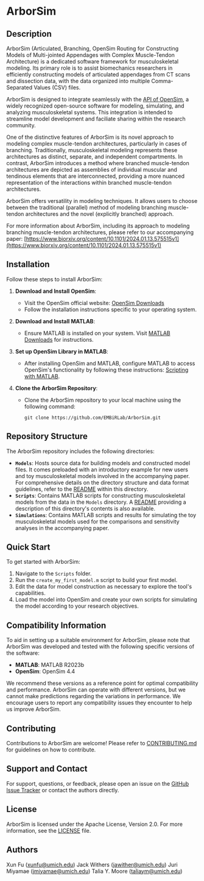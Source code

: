 # ArborSim

## Description
ArborSim (Articulated, Branching, OpenSim Routing for Constructing Models of Multi-jointed Appendages with Complex Muscle-Tendon Architecture) is a dedicated software framework for musculoskeletal modeling. Its primary role is to assist biomechanics researchers in efficiently constructing models of articulated appendages from CT scans and dissection data, with the data organized into multiple Comma-Separated Values (CSV) files.

ArborSim is designed to integrate seamlessly with the [API of OpenSim](https://github.com/opensim-org/opensim-core), a widely recognized open-source software for modeling, simulating, and analyzing musculoskeletal systems. This integration is intended to streamline model development and faciliate sharing within the research community.

One of the distinctive features of ArborSim is its novel approach to modeling complex muscle-tendon architectures, particularly in cases of branching. Traditionally, musculoskeletal modeling represents these architectures as distinct, separate, and independent compartments. In contrast, ArborSim introduces a method where branched muscle-tendon architectures are depicted as assemblies of individual muscular and tendinous elements that are interconnected, providing a more nuanced representation of the interactions within branched muscle-tendon architectures.

ArborSim offers versatility in modeling techniques. It allows users to choose between the traditional (parallel) method of modeling branching muscle-tendon architectures and the novel (explicitly branched) approach.

For more information about ArborSim, including its approach to modeling branching muscle-tendon architectures, please refer to our accompanying paper: [https://www.biorxiv.org/content/10.1101/2024.01.13.575515v1](https://www.biorxiv.org/content/10.1101/2024.01.13.575515v1)

## Installation
Follow these steps to install ArborSim:

1. **Download and Install OpenSim**:
   - Visit the OpenSim official website: [OpenSim Downloads](https://opensim.stanford.edu/)
   - Follow the installation instructions specific to your operating system.

2. **Download and Install MATLAB**:
   - Ensure MATLAB is installed on your system. Visit [MATLAB Downloads](https://www.mathworks.com/downloads/) for instructions.

3. **Set up OpenSim Library in MATLAB**:
   - After installing OpenSim and MATLAB, configure MATLAB to access OpenSim's functionality by following these instructions: [Scripting with MATLAB](https://simtk-confluence.stanford.edu:8443/display/OpenSim/Scripting+with+Matlab).

4. **Clone the ArborSim Repository**:
   - Clone the ArborSim repository to your local machine using the following command:
     ```
     git clone https://github.com/EMBiRLab/ArborSim.git
     ```

## Repository Structure
The ArborSim repository includes the following directories:

- **`Models`**: Hosts source data for building models and constructed model files. It comes preloaded with an introductory example for new users and toy musculoskeletal models involved in the accompanying paper. For comprehensive details on the directory structure and data format guidelines, refer to the [README](./Models/README.md) within this directory.
- **`Scripts`**: Contains MATLAB scripts for constructing musculoskeletal models from the data in the `Models` directory. A [README](./Scripts/README.md) providing a description of this directory's contents is also available.
- **`Simulations`**: Contains MATLAB scripts and results for simulating the toy musculoskeletal models used for the comparisons and sensitivity analyses in the accompanying paper.

## Quick Start
To get started with ArborSim:

1. Navigate to the `Scripts` folder.
2. Run the `create_my_first_model.m` script to build your first model.
3. Edit the data for model construction as necessary to explore the tool's capabilities.
4. Load the model into OpenSim and create your own scripts for simulating the model according to your research objectives.

## Compatibility Information
To aid in setting up a suitable environment for ArborSim, please note that ArborSim was developed and tested with the following specific versions of the software:

- **MATLAB**: MATLAB R2023b
- **OpenSim**: OpenSim 4.4

We recommend these versions as a reference point for optimal compatibility and performance. ArborSim can operate with different versions, but we cannot make predictions regarding the variations in performance. We encourage users to report any compatibility issues they encounter to help us improve ArborSim.

## Contributing
Contributions to ArborSim are welcome! Please refer to [CONTRIBUTING.md](./CONTRIBUTING.md) for guidelines on how to contribute.

## Support and Contact
For support, questions, or feedback, please open an issue on the [GitHub Issue Tracker](https://github.com/xunfu/ArborSim/issues) or contact the authors directly.

## License
ArborSim is licensed under the Apache License, Version 2.0. For more information, see the [LICENSE](./LICENSE) file.

## Authors
Xun Fu (xunfu@umich.edu)
Jack Withers (jawither@umich.edu)
Juri Miyamae (jmiyamae@umich.edu)
Talia Y. Moore (taliaym@umich.edu)
